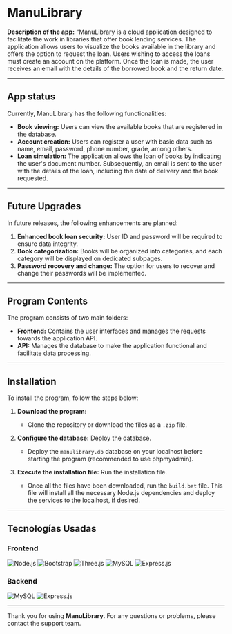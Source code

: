 # ManuLibrary

**Description of the app:**
“ManuLibrary is a cloud application designed to facilitate the work in libraries that offer book lending services. The application allows users to visualize the books available in the library and offers the option to request the loan. Users wishing to access the loans must create an account on the platform. Once the loan is made, the user receives an email with the details of the borrowed book and the return date.

---

## App status
Currently, ManuLibrary has the following functionalities:
- **Book viewing:** Users can view the available books that are registered in the database.
- **Account creation:** Users can register a user with basic data such as name, email, password, phone number, grade, among others.
- **Loan simulation:** The application allows the loan of books by indicating the user's document number. Subsequently, an email is sent to the user with the details of the loan, including the date of delivery and the book requested.

---

## Future Upgrades
In future releases, the following enhancements are planned:
1. **Enhanced book loan security:** User ID and password will be required to ensure data integrity.
2. **Book categorization:** Books will be organized into categories, and each category will be displayed on dedicated subpages.
3. **Password recovery and change:** The option for users to recover and change their passwords will be implemented.

---

## Program Contents
The program consists of two main folders:
- **Frontend:** Contains the user interfaces and manages the requests towards the application API.
- **API:** Manages the database to make the application functional and facilitate data processing.

---

## Installation
To install the program, follow the steps below:

1. **Download the program:**
   - Clone the repository or download the files as a `.zip` file.

2. **Configure the database:** Deploy the database.
   - Deploy the `manulibrary.db` database on your localhost before starting the program (recommended to use phpmyadmin).

3. **Execute the installation file:** Run the installation file.
   - Once all the files have been downloaded, run the `build.bat` file. This file will install all the necessary Node.js dependencies and deploy the services to the localhost, if desired.

---
## Tecnologías Usadas

### Frontend
![Node.js](https://img.shields.io/badge/Node.js-339933?style=for-the-badge&logo=nodedotjs&logoColor=white)
![Bootstrap](https://img.shields.io/badge/Bootstrap-7952B3?style=for-the-badge&logo=bootstrap&logoColor=white)
![Three.js](https://img.shields.io/badge/Three.js-000000?style=for-the-badge&logo=three.js&logoColor=white)
![MySQL](https://img.shields.io/badge/MySQL-4479A1?style=for-the-badge&logo=mysql&logoColor=white)
![Express.js](https://img.shields.io/badge/Express.js-000000?style=for-the-badge&logo=express&logoColor=white)

### Backend
![MySQL](https://img.shields.io/badge/MySQL-4479A1?style=for-the-badge&logo=mysql&logoColor=white)
![Express.js](https://img.shields.io/badge/Express.js-000000?style=for-the-badge&logo=express&logoColor=white)

---
Thank you for using **ManuLibrary**. For any questions or problems, please contact the support team.
